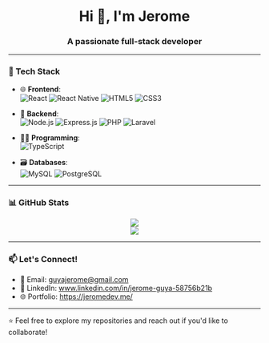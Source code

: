 <h1 align="center">Hi 👋, I'm Jerome</h1>
<h3 align="center">A passionate full-stack developer</h3>

---

### 🧠 Tech Stack
<div align="left">

- 🌐 **Frontend**:  
  ![React](https://img.shields.io/badge/-React-61DAFB?logo=react&logoColor=black&style=flat-square)
  ![React Native](https://img.shields.io/badge/-React%20Native-20232A?logo=react&logoColor=61DAFB&style=flat-square)
  ![HTML5](https://img.shields.io/badge/-HTML5-E34F26?logo=html5&logoColor=white&style=flat-square)
  ![CSS3](https://img.shields.io/badge/-CSS3-1572B6?logo=css3&logoColor=white&style=flat-square)

- 🧰 **Backend**:  
  ![Node.js](https://img.shields.io/badge/-Node.js-339933?logo=node.js&logoColor=white&style=flat-square)
  ![Express.js](https://img.shields.io/badge/-Express.js-000000?logo=express&logoColor=white&style=flat-square)
  ![PHP](https://img.shields.io/badge/-PHP-777BB4?logo=php&logoColor=white&style=flat-square)
  ![Laravel](https://img.shields.io/badge/-Laravel-FF2D20?logo=laravel&logoColor=white&style=flat-square)

- 🧑‍💻 **Programming**:  
  ![TypeScript](https://img.shields.io/badge/-TypeScript-3178C6?logo=typescript&logoColor=white&style=flat-square)

- 🗃️ **Databases**:  
  ![MySQL](https://img.shields.io/badge/-MySQL-4479A1?logo=mysql&logoColor=white&style=flat-square)
  ![PostgreSQL](https://img.shields.io/badge/-PostgreSQL-4169E1?logo=postgresql&logoColor=white&style=flat-square)

</div>

---

### 📊 GitHub Stats
<p align="center">
  <img src="https://github-readme-stats.vercel.app/api?username=VexxxDev&show_icons=true&theme=tokyonight" />
  <br />
  <img src="https://github-readme-stats.vercel.app/api/top-langs/?username=VexxxDev&layout=compact&theme=tokyonight" />
</p>

---

### 📫 Let's Connect!
- 📧 Email: guyajerome@gmail.com
- 💼 LinkedIn: www.linkedin.com/in/jerome-guya-58756b21b
- 🌐 Portfolio: https://jeromedev.me/

---

⭐️ Feel free to explore my repositories and reach out if you'd like to collaborate!
